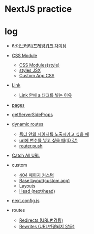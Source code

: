 # NextJS practice

# log

- <a href="https://github.com/leesaewa/nextjs-practice/blob/main/study/221121.md#library%EC%99%80-framework%EC%9D%98-%EC%B0%A8%EC%9D%B4%EC%A0%90">라이브러리/프레임워크 차이점</a>

- <a href="https://github.com/leesaewa/nextjs-practice/blob/main/study/221121.md#css-style">CSS Module</a>

  - <a href="https://github.com/leesaewa/nextjs-practice/blob/main/study/221121.md#1-css-modulesstyle">CSS Modules(style)</a>
  - <a href="https://github.com/leesaewa/nextjs-practice/blob/main/study/221121.md#2-styles-jsx">styles JSX</a>
  - <a href="https://github.com/leesaewa/nextjs-practice/blob/main/study/221121.md#custom-app">Custom App CSS</a>

- <a href="https://github.com/leesaewa/nextjs-practice/blob/main/study/221121.md#a-%ED%83%9C%EA%B7%B8%EB%A5%BC-%EC%82%AC%EC%9A%A9%ED%95%98%EB%A9%B4-%EC%95%88-%EB%90%98%EB%8A%94-%EC%9D%B4%EC%9C%A0">Link</a>
  - <a href="https://github.com/leesaewa/nextjs-practice/blob/main/study/221205.md#link-%EC%95%88%EC%97%90-%EC%99%9C-a-%ED%83%9C%EA%B7%B8%EB%A5%BC-%EB%84%A3%EB%8A%94%EA%B0%80">Link 안에 a 태그를 넣는 이유</a>
- <a href="https://github.com/leesaewa/nextjs-practice/blob/main/study/221121.md#pages">pages</a>

- <a href="https://github.com/leesaewa/nextjs-practice/blob/main/study/221204.md#getserversideprops">getServerSideProps</a>
- <a href="https://github.com/leesaewa/nextjs-practice/blob/main/study/221205.md#dynamic-routes">dynamic routes</a>

  - <a href="https://github.com/leesaewa/nextjs-practice/blob/main/study/221205.md#url%EC%97%90-%EB%B3%80%EC%88%98%EB%A5%BC-%EB%84%A3%EA%B3%A0-%EC%8B%B6%EC%9D%84-%EB%95%8Cid-%EA%B0%92">폴더 안의 페이지를 노출시키고 싶을 때</a>
  - <a href="https://github.com/leesaewa/nextjs-practice/blob/main/study/221205.md#url%EC%97%90-%EB%B3%80%EC%88%98%EB%A5%BC-%EB%84%A3%EA%B3%A0-%EC%8B%B6%EC%9D%84-%EB%95%8Cid-%EA%B0%92">url에 변수를 넣고 싶을 때(ID 값)</a>
  - <a href="https://github.com/leesaewa/nextjs-practice/blob/main/study/221205.md#routerpushurl-as-options">router.push</a>

- <a href="https://github.com/leesaewa/nextjs-practice/blob/main/study/221206.md#catch-all-url">Catch All URL</a>

- custom

  - <a href="https://github.com/leesaewa/nextjs-practice/blob/main/study/221206.md#404-%ED%8E%98%EC%9D%B4%EC%A7%80-%EC%BB%A4%EC%8A%A4%ED%85%80">404 페이지 커스텀</a>
  - <a href="https://github.com/leesaewa/nextjs-practice/blob/main/study/221121.md#custom-app">Base layout(custom app)</a>
  - <a href="https://github.com/leesaewa/nextjs-practice/blob/main/study/221202.md#layouts">Layouts</a>
  - <a href="https://github.com/leesaewa/nextjs-practice/blob/main/study/221202.md#head-nexthead">Head (next/head)</a>

- <a href="https://github.com/leesaewa/nextjs-practice/blob/main/study/221203.md#nextconfigjs">next.config.js</a>
- routes
  - <a href="https://github.com/leesaewa/nextjs-practice/blob/main/study/221203.md#redirects-url%EB%B3%80%EA%B2%BD%EB%90%A8">Redirects (URL변경됨)</a>
  - <a href="https://github.com/leesaewa/nextjs-practice/blob/main/study/221203.md#rewrites-url%EB%B3%80%EA%B2%BD%EB%90%98%EC%A7%80-%EC%95%8A%EC%9D%8C">Rewrites (URL변경되지 않음)</a>


